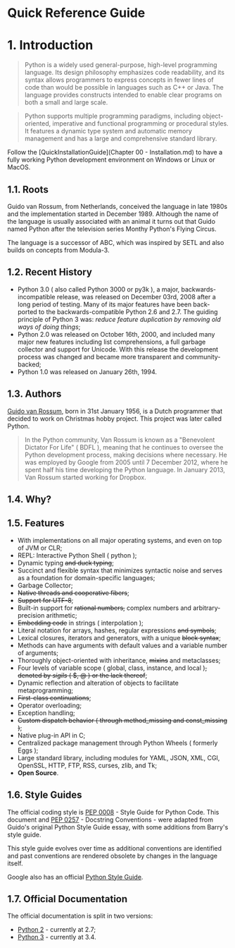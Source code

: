 Quick Reference Guide
=====================

# 1. Introduction

> Python is a widely used general-purpose, high-level programming language. Its design philosophy emphasizes code readability, and its syntax allows programmers to express concepts in fewer lines of code than would be possible in languages such as C++ or Java. The language provides constructs intended to enable clear programs on both a small and large scale.

> Python supports multiple programming paradigms, including object-oriented, imperative and functional programming or procedural styles. It features a dynamic type system and automatic memory management and has a large and comprehensive standard library.

Follow the [QuickInstallationGuide](Chapter 00 - Installation.md) to have a fully working Python development environment on Windows or Linux or MacOS.

## 1.1. Roots

Guido van Rossum, from Netherlands, conceived the language in late 1980s and the implementation started in December 1989. Although the name of the language is usually associated with an animal it turns out that Guido named Python after the television series Monthy Python's Flying Circus.

The language is a successor of ABC, which was inspired by SETL and also builds on concepts from Modula-3.

## 1.2. Recent History

- Python 3.0 ( also called Python 3000 or py3k ), a major, backwards-incompatible release, was released on December 03rd, 2008 after a long period of testing. Many of its major features have been back-ported to the backwards-compatible Python 2.6 and 2.7. The guiding principle of Python 3 was: _reduce feature duplication by removing old ways of doing things_;
- Python 2.0 was released on October 16th, 2000, and included many major new features including list comprehensions, a full garbage collector and support for Unicode. With this release the development process was changed and became more transparent and community-backed;
- Python 1.0 was released on January 26th, 1994.

## 1.3. Authors

[Guido van Rossum](http://en.wikipedia.org/wiki/Guido_van_Rossum), born in 31st January 1956, is a Dutch programmer that decided to work on Christmas hobby project. This project was later called Python.

> In the Python community, Van Rossum is known as a "Benevolent Dictator For Life" ( BDFL ), meaning that he continues to oversee the Python development process, making decisions where necessary. He was employed by Google from 2005 until 7 December 2012, where he spent half his time developing the Python language. In January 2013, Van Rossum started working for Dropbox.

## 1.4. Why?

## 1.5. Features

- With implementations on all major operating systems, and even on top of JVM or CLR;
- REPL: Interactive Python Shell ( python );
- Dynamic typing ~~and duck typing~~;
- Succinct and flexible syntax that minimizes syntactic noise and serves as a foundation for domain-specific languages;
- Garbage Collector;
- ~~Native threads and cooperative fibers~~;
- ~~Support for UTF-8~~;
- Built-in support for ~~rational numbers,~~ complex numbers and arbitrary-precision arithmetic;
- ~~Embedding code~~ in strings ( interpolation );
- Literal notation for arrays, hashes, regular expressions ~~and symbols~~;
- Lexical closures, iterators and generators, with a unique ~~block syntax~~;
- Methods can have arguments with default values and a variable number of arguments;
- Thoroughly object-oriented with inheritance, ~~mixins~~ and metaclasses;
- Four levels of variable scope ( global, class, instance, and local )~~, denoted by _sigils_ ( $, @ ) or the lack thereof~~;
- Dynamic reflection and alteration of objects to facilitate metaprogramming;
- ~~First-class continuations~~;
- Operator overloading;
- Exception handling;
- ~~Custom dispatch behavior ( through method_missing and const_missing )~~;
- Native plug-in API in C;
- Centralized package management through Python Wheels ( formerly Eggs );
- Large standard library, including modules for YAML, JSON, XML, CGI, OpenSSL, HTTP, FTP, RSS, curses, zlib, and Tk;
- **Open Source**.

## 1.6. Style Guides

The official coding style is [PEP 0008](https://www.python.org/dev/peps/pep-0008/) - Style Guide for Python Code. This document and [PEP 0257](https://www.python.org/dev/peps/pep-0257/) - Docstring Conventions - were adapted from Guido's original Python Style Guide essay, with some additions from Barry's style guide.

This style guide evolves over time as additional conventions are identified and past conventions are rendered obsolete by changes in the language itself.

Google also has an official [Python Style Guide](http://google.github.io/styleguide/pyguide.html).

## 1.7. Official Documentation

The official documentation is split in two versions:

- [Python 2](https://docs.python.org/2/) - currently at 2.7;
- [Python 3](https://docs.python.org/3/) - currently at 3.4.
